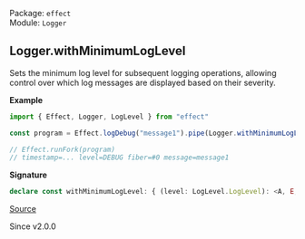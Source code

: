 Package: `effect`<br />
Module: `Logger`<br />

## Logger.withMinimumLogLevel

Sets the minimum log level for subsequent logging operations, allowing
control over which log messages are displayed based on their severity.

**Example**

```ts
import { Effect, Logger, LogLevel } from "effect"

const program = Effect.logDebug("message1").pipe(Logger.withMinimumLogLevel(LogLevel.Debug))

// Effect.runFork(program)
// timestamp=... level=DEBUG fiber=#0 message=message1
```

**Signature**

```ts
declare const withMinimumLogLevel: { (level: LogLevel.LogLevel): <A, E, R>(self: Effect<A, E, R>) => Effect<A, E, R>; <A, E, R>(self: Effect<A, E, R>, level: LogLevel.LogLevel): Effect<A, E, R>; }
```

[Source](https://github.com/Effect-TS/effect/tree/main/packages/effect/src/Logger.ts#L363)

Since v2.0.0
